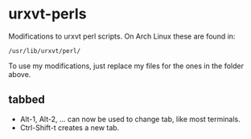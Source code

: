 # urxvt-perls

Modifications to urxvt perl scripts. On Arch Linux these are found in:

    /usr/lib/urxvt/perl/

To use my modifications, just replace my files for the ones in the folder above.

## tabbed

* Alt-1, Alt-2, ... can now be used to change tab, like most terminals.
* Ctrl-Shift-t creates a new tab.
